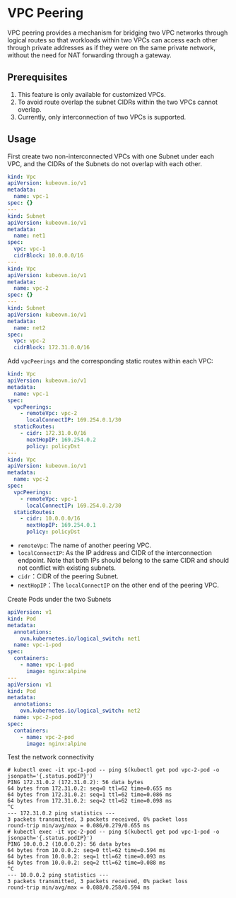 # VPC Peering

VPC peering provides a mechanism for bridging two VPC networks through logical routes so that workloads within two VPCs 
can access each other through private addresses as if they were on the same private network, without the need for NAT forwarding through a gateway.

## Prerequisites
1. This feature is only available for customized VPCs.
2. To avoid route overlap the subnet CIDRs within the two VPCs cannot overlap.
3. Currently, only interconnection of two VPCs is supported.

## Usage

First create two non-interconnected VPCs with one Subnet under each VPC, 
and the CIDRs of the Subnets do not overlap with each other.

```yaml
kind: Vpc
apiVersion: kubeovn.io/v1
metadata:
  name: vpc-1
spec: {}
---
kind: Subnet
apiVersion: kubeovn.io/v1
metadata:
  name: net1
spec:
  vpc: vpc-1
  cidrBlock: 10.0.0.0/16
---
kind: Vpc
apiVersion: kubeovn.io/v1
metadata:
  name: vpc-2
spec: {}
---
kind: Subnet
apiVersion: kubeovn.io/v1
metadata:
  name: net2
spec:
  vpc: vpc-2
  cidrBlock: 172.31.0.0/16
```

Add `vpcPeerings` and the corresponding static routes within each VPC:

```yaml
kind: Vpc
apiVersion: kubeovn.io/v1
metadata:
  name: vpc-1
spec: 
  vpcPeerings:
    - remoteVpc: vpc-2
      localConnectIP: 169.254.0.1/30
  staticRoutes:
    - cidr: 172.31.0.0/16
      nextHopIP: 169.254.0.2
      policy: policyDst
---
kind: Vpc
apiVersion: kubeovn.io/v1
metadata:
  name: vpc-2
spec:
  vpcPeerings:
    - remoteVpc: vpc-1
      localConnectIP: 169.254.0.2/30
  staticRoutes:
    - cidr: 10.0.0.0/16
      nextHopIP: 169.254.0.1
      policy: policyDst
```

- `remoteVpc`: The name of another peering VPC.
- `localConnectIP`: As the IP address and CIDR of the interconnection endpoint. Note that both IPs should belong to the same CIDR and should not conflict with existing subnets.
- `cidr`：CIDR of the peering Subnet.
- `nextHopIP`：The `localConnectIP` on the other end of the peering VPC.

Create Pods under the two Subnets

```yaml
apiVersion: v1
kind: Pod
metadata:
  annotations:
    ovn.kubernetes.io/logical_switch: net1
  name: vpc-1-pod
spec:
  containers:
    - name: vpc-1-pod
      image: nginx:alpine
---
apiVersion: v1
kind: Pod
metadata:
  annotations:
    ovn.kubernetes.io/logical_switch: net2
  name: vpc-2-pod
spec:
  containers:
    - name: vpc-2-pod
      image: nginx:alpine
```

Test the network connectivity

```shell
# kubectl exec -it vpc-1-pod -- ping $(kubectl get pod vpc-2-pod -o jsonpath='{.status.podIP}')
PING 172.31.0.2 (172.31.0.2): 56 data bytes
64 bytes from 172.31.0.2: seq=0 ttl=62 time=0.655 ms
64 bytes from 172.31.0.2: seq=1 ttl=62 time=0.086 ms
64 bytes from 172.31.0.2: seq=2 ttl=62 time=0.098 ms
^C
--- 172.31.0.2 ping statistics ---
3 packets transmitted, 3 packets received, 0% packet loss
round-trip min/avg/max = 0.086/0.279/0.655 ms
# kubectl exec -it vpc-2-pod -- ping $(kubectl get pod vpc-1-pod -o jsonpath='{.status.podIP}')
PING 10.0.0.2 (10.0.0.2): 56 data bytes
64 bytes from 10.0.0.2: seq=0 ttl=62 time=0.594 ms
64 bytes from 10.0.0.2: seq=1 ttl=62 time=0.093 ms
64 bytes from 10.0.0.2: seq=2 ttl=62 time=0.088 ms
^C
--- 10.0.0.2 ping statistics ---
3 packets transmitted, 3 packets received, 0% packet loss
round-trip min/avg/max = 0.088/0.258/0.594 ms
```